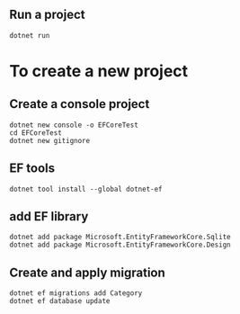 ## Run a project
```
dotnet run
```
# To create a new project
## Create a console project
```
dotnet new console -o EFCoreTest
cd EFCoreTest
dotnet new gitignore
```

## EF tools
```
dotnet tool install --global dotnet-ef
```
## add EF library
```
dotnet add package Microsoft.EntityFrameworkCore.Sqlite
dotnet add package Microsoft.EntityFrameworkCore.Design
```

## Create and apply migration
```
dotnet ef migrations add Category
dotnet ef database update
```